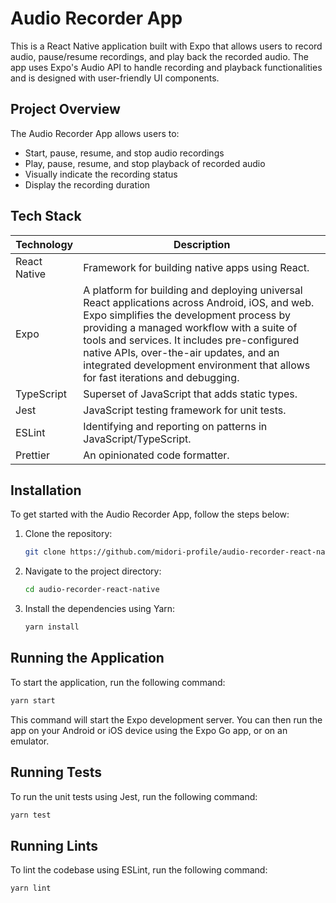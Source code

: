 # Audio Recorder App


This is a React Native application built with Expo that allows users to record audio, pause/resume recordings, and play back the recorded audio. The app uses Expo's Audio API to handle recording and playback functionalities and is designed with user-friendly UI components.

## Project Overview

The Audio Recorder App allows users to:
- Start, pause, resume, and stop audio recordings
- Play, pause, resume, and stop playback of recorded audio
- Visually indicate the recording status
- Display the recording duration

## Tech Stack

| Technology            | Description                                                                 |
|-----------------------|-----------------------------------------------------------------------------|
| React Native          | Framework for building native apps using React.                             |
| Expo                  | A platform for building and deploying universal React applications across Android, iOS, and web. Expo simplifies the development process by providing a managed workflow with a suite of tools and services. It includes pre-configured native APIs, over-the-air updates, and an integrated development environment that allows for fast iterations and debugging.  |
| TypeScript            | Superset of JavaScript that adds static types.                              |
| Jest                  | JavaScript testing framework for unit tests.                                |
| ESLint                | Identifying and reporting on patterns in JavaScript/TypeScript.  |
| Prettier              | An opinionated code formatter.                                              |


## Installation

To get started with the Audio Recorder App, follow the steps below:

1. Clone the repository:
   ```bash
   git clone https://github.com/midori-profile/audio-recorder-react-native.git
   ```

2. Navigate to the project directory:
   ```bash
   cd audio-recorder-react-native
   ```

3. Install the dependencies using Yarn:
   ```bash
   yarn install
   ```

## Running the Application

To start the application, run the following command:

```bash
yarn start
```

This command will start the Expo development server. You can then run the app on your Android or iOS device using the Expo Go app, or on an emulator.


## Running Tests

To run the unit tests using Jest, run the following command:

```bash
yarn test
```

## Running Lints

To lint the codebase using ESLint, run the following command:

```bash
yarn lint
```
